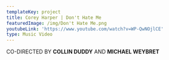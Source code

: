 ```yaml
---
templateKey: project
title: Corey Harper | Don't Hate Me
featuredImage: /img/Don't Hate Me.png
youtubeLink: 'https://www.youtube.com/watch?v=WP-QwNOjlCE'
type: Music Video
---
```

CO-DIRECTED BY **COLLIN DUDDY** AND **MICHAEL WEYBRET**
